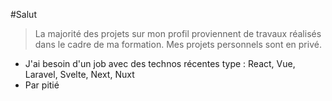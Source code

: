 #Salut

> La majorité des projets sur mon profil proviennent de travaux réalisés dans le cadre de ma formation.
> Mes projets personnels sont en privé.

- J'ai besoin d'un job avec des technos récentes type : React, Vue, Laravel, Svelte, Next, Nuxt
- Par pitié
